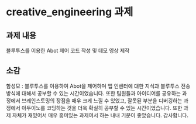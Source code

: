 # creative_engineering 과제
## 과제 내용
블루투스를 이용한 Abot 제어 코드 작성 및 데모 영상 제작
## 소감
함성모 : 블루투스를 이용하여 Abot을 제어하며 앱 인벤터에 대한 지식과 블루투스 전송 방식에 대해서 공부할 수 있는 시간이었습니다. 또한 팀원들과 아이디어를 공유하는 과정에서 브레인스토밍의 장점을 매우 크게 느낄 수 있었고, 잘못된 부분을 디버깅하는 과정에서 아두이노를 코딩하는 것을 더욱 확실히 공부할 수 있는 시간이었습니다. 또한 과제 자체가 재밌어서 매우 흥미있는 과제여서 하는 내내 기분이 좋았습니다. 감사합니다.
